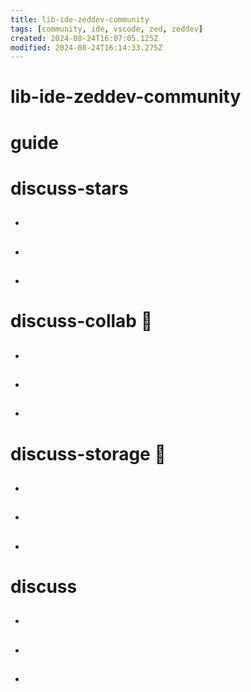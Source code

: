```yaml
---
title: lib-ide-zeddev-community
tags: [community, ide, vscode, zed, zeddev]
created: 2024-08-24T16:07:05.125Z
modified: 2024-08-24T16:14:33.275Z
---
```


# lib-ide-zeddev-community

# guide

# discuss-stars

- ##

- ##

- ##

# discuss-collab 🔀

- ##

- ##

- ##

# discuss-storage 💾

- ##

- ##

- ##

# discuss

- ##

- ##

- ##
